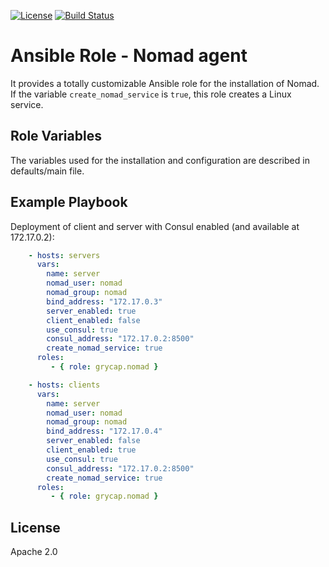 [![License](https://img.shields.io/badge/license-Apache%202-blue.svg)](https://www.apache.org/licenses/LICENSE-2.0)
[![Build Status](https://travis-ci.org/grycap/ansible-role-nomad.svg?branch=master)](https://travis-ci.org/grycap/ansible-role-nomad)

Ansible Role - Nomad agent 
=========

It provides a totally customizable Ansible role for the installation of Nomad. If the variable ```create_nomad_service``` is ```true```, this role creates a Linux service.  

Role Variables
--------------

The variables used for the installation and configuration are described in defaults/main file. 

Example Playbook
----------------

Deployment of client and server with Consul enabled (and available at 172.17.0.2):
``` yml
    - hosts: servers
      vars:
        name: server 
        nomad_user: nomad
        nomad_group: nomad
        bind_address: "172.17.0.3"
        server_enabled: true
        client_enabled: false
        use_consul: true
        consul_address: "172.17.0.2:8500"
        create_nomad_service: true
      roles:
         - { role: grycap.nomad }

    - hosts: clients
      vars:
        name: server 
        nomad_user: nomad
        nomad_group: nomad
        bind_address: "172.17.0.4"
        server_enabled: false
        client_enabled: true
        use_consul: true
        consul_address: "172.17.0.2:8500"
        create_nomad_service: true
      roles:
         - { role: grycap.nomad }
```

License
-------

Apache 2.0
